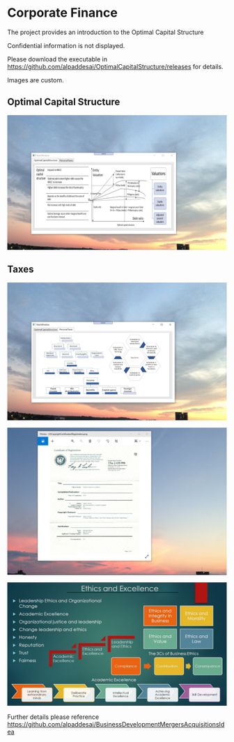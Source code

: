 # Corporate Finance

The project provides an introduction to the Optimal Capital Structure

Confidential information is not displayed.

Please download the executable in https://github.com/alpaddesai/OptimalCapitalStructure/releases for details.

Images are custom.

## Optimal Capital Structure
![image](OptimalCapitalStructure.png)

## Taxes
![image](PersonalTaxes.png)

![image](USCopyrightCertificate.png)

![image](Ethics.jpg)

Further details please reference https://github.com/alpaddesai/BusinessDevelopmentMergersAcquisitionsIdea
